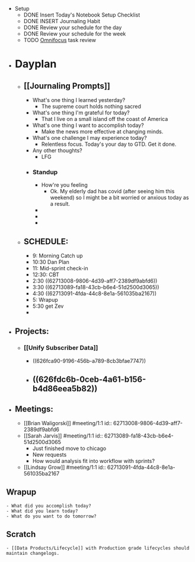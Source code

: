 - Setup
	- DONE Insert Today's Notebook Setup Checklist
	- DONE INSERT Journaling Habit
	- DONE Review your schedule for the day
	- DONE Review your schedule for the week
	- TODO [Omnifocus](omnifocus://) task review
- # Dayplan
	- ## [[Journaling Prompts]]
		- What's one thing I learned yesterday?
			- The supreme court holds nothing sacred
		- What's one thing I'm grateful for today?
			- That I live on a small island off the coast of America
		- What's one thing I want to accomplish today?
			- Make the news more effective at changing minds.
		- What's one challenge I may experience today?
			- Relentless focus. Today's your day to GTD. Get it done.
		- Any other thoughts?
			- LFG
		- ### Standup
			- How're you feeling
				- Ok. My elderly dad has covid (after seeing him this weekend) so I might be a bit worried or anxious today as a result.
			-
			-
			-
	- ## SCHEDULE:
		- 9: Morning Catch up
		- 10:30 Dan Plan
		- 11: Mid-sprint check-in
		- 12:30: CBT
		- 2:30 ((62713008-9806-4d39-aff7-2389df9abfd6))
		- 3:30 ((62713089-fa18-43cb-b6e4-51d2500d3065))
		- 4:30 ((62713091-4fda-44c8-8e1a-561035ba2167))
		- 5: Wrapup
		- 5:30 get Zev
		-
- ## Projects:
	- ### [[Unify Subscriber Data]]
		- ((626fca90-9196-456b-a789-8cb3bfae7747))
		- ((626fdc6b-0ceb-4a61-b156-b4d86eea5b82))
			-
- ## Meetings:
	- [[Brian Waligorski]] #meeting/1:1
	  id:: 62713008-9806-4d39-aff7-2389df9abfd6
	- [[Sarah Jarvis]] #meeting/1:1
	  id:: 62713089-fa18-43cb-b6e4-51d2500d3065
		- Just finished move to chicago
		- New requests
		- How would analysis fit into workflow with sprints?
	- [[Lindsay Grow]] #meeting/1:1
	  id:: 62713091-4fda-44c8-8e1a-561035ba2167
## Wrapup
	- What did you accomplish today?
	- What did you learn today?
	- What do you want to do tomorrow?
## Scratch
	- [[Data Products/Lifecycle]] with Production grade lifecycles should maintain changelogs.